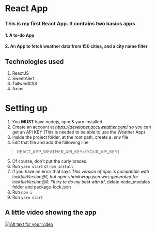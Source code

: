 # React App
### This is my first React App. It contains two basics apps.
#### 1. A to-do App
#### 2. An App to fetch weather data from 150 cities, and a city name filter

## Technologies used
1. ReactJS
2. SweetAlert
3. TailwindCSS
4. Axios

# Setting up

1. You **MUST** have nodejs, npm & yarn installed.
2. Create an account at _https://developer.accuweather.com/_ so you can get an API KEY (This is needed to be able to use the Weather App)
3. Inside the project folder, at the root path, create a _.env_ file
4. Edit that file and add the following line
> REACT_APP_WEATHER_API_KEY={YOUR_API_KEY}
5. Of course, don't put the curly braces.
6. Run  `yarn start` or `npm install`
7. If you have an error that says _This version of npm is compatible with lockfileVersion@1, but npm-shrinkwrap.json was generated for lockfileVersion@0. I'll try to do my best with it!_, delete node_modules folder and package-lock.json
8. Run `npm i`
9. Run `yarn start`

## A little video showing the app

[![Alt text for your video](https://img.youtube.com/vi/uFX9hCE2_l4/0.jpg)](https://youtu.be/uFX9hCE2_l4)
